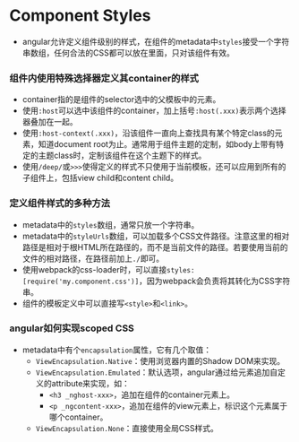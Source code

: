 Component Styles
=========

* angular允许定义组件级别的样式，在组件的metadata中`styles`接受一个字符串数组，任何合法的CSS都可以放在里面，只对该组件有效。

### 组件内使用特殊选择器定义其container的样式

* container指的是组件的selector选中的父模板中的元素。
* 使用`:host`可以选中该组件的container，加上括号`:host(.xxx)`表示两个选择器叠加在一起。
* 使用`:host-context(.xxx)`，沿该组件一直向上查找具有某个特定class的元素，知道document root为止。通常用于组件主题的定制，如body上带有特定的主题class时，定制该组件在这个主题下的样式。
* 使用`/deep/`或`>>>`使得定义的样式不只使用于当前模板，还可以应用到所有的子组件上，包括view child和content child。

### 定义组件样式的多种方法

* metadata中的`styles`数组，通常只放一个字符串。
* metadata中的`styleUrls`数组，可以加载多个CSS文件路径。注意这里的相对路径是相对于根HTML所在路径的，而不是当前文件的路径。若要使用当前的文件的相对路径，在路径前加上`./`即可。
* 使用webpack的css-loader时，可以直接`styles: [require('my.component.css')]`，因为webpack会负责将其转化为CSS字符串。
* 组件的模板定义中可以直接写`<style>`和`<link>`。

### angular如何实现scoped CSS

* metadata中有个`encapsulation`属性，它有几个取值：
  * `ViewEncapsulation.Native`：使用浏览器内置的Shadow DOM来实现。
  * `ViewEncapsulation.Emulated`：默认选项，angular通过给元素追加自定义的attribute来实现，如：
    * `<h3 _nghost-xxx>`，追加在组件的container元素上。
    * `<p _ngcontent-xxx>`，追加在组件的view元素上，标识这个元素属于哪个container。
  * `ViewEncapsulation.None`：直接使用全局CSS样式。





